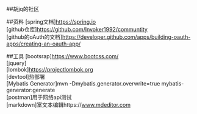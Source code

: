 ##胡jq的社区

##资料
[spring文档]https://spring.io  
[github仓库]https://github.com/Invoker1992/communtity  
[github的oAuth的文档]https://developer.github.com/apps/building-oauth-apps/creating-an-oauth-app/  

##工具
[bootsrap]https://www.bootcss.com/  
[jquery]  
[lombok]https://projectlombok.org  
[devtool]热部署  
[Mybatis Generator]mvn -Dmybatis.generator.overwrite=true mybatis-generator:generate  
[postman]用于网络api测试  
[markdown]富文本编辑https://www.mdeditor.com  



